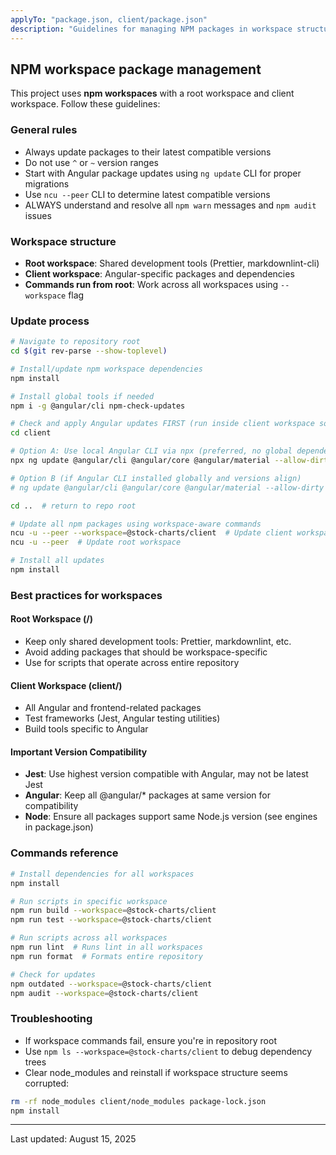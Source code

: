 ```yaml
---
applyTo: "package.json, client/package.json"
description: "Guidelines for managing NPM packages in workspace structure"
---
```


## NPM workspace package management

This project uses **npm workspaces** with a root workspace and client workspace. Follow these guidelines:

### General rules

- Always update packages to their latest compatible versions
- Do not use `^` or `~` version ranges
- Start with Angular package updates using `ng update` CLI for proper migrations
- Use `ncu --peer` CLI to determine latest compatible versions
- ALWAYS understand and resolve all `npm warn` messages and `npm audit` issues

### Workspace structure

- **Root workspace**: Shared development tools (Prettier, markdownlint-cli)
- **Client workspace**: Angular-specific packages and dependencies
- **Commands run from root**: Work across all workspaces using `--workspace` flag

### Update process

```bash
# Navigate to repository root
cd $(git rev-parse --show-toplevel)

# Install/update npm workspace dependencies
npm install

# Install global tools if needed
npm i -g @angular/cli npm-check-updates

# Check and apply Angular updates FIRST (run inside client workspace so migrations run in correct context)
cd client

# Option A: Use local Angular CLI via npx (preferred, no global dependency)
npx ng update @angular/cli @angular/core @angular/material --allow-dirty

# Option B (if Angular CLI installed globally and versions align)
# ng update @angular/cli @angular/core @angular/material --allow-dirty

cd ..  # return to repo root

# Update all npm packages using workspace-aware commands
ncu -u --peer --workspace=@stock-charts/client  # Update client workspace
ncu -u --peer  # Update root workspace

# Install all updates
npm install
```

### Best practices for workspaces

#### Root Workspace (/)

- Keep only shared development tools: Prettier, markdownlint, etc.
- Avoid adding packages that should be workspace-specific
- Use for scripts that operate across entire repository

#### Client Workspace (client/)

- All Angular and frontend-related packages
- Test frameworks (Jest, Angular testing utilities)
- Build tools specific to Angular

#### Important Version Compatibility

- **Jest**: Use highest version compatible with Angular, may not be latest Jest
- **Angular**: Keep all @angular/\* packages at same version for compatibility
- **Node**: Ensure all packages support same Node.js version (see engines in package.json)

### Commands reference

```bash
# Install dependencies for all workspaces
npm install

# Run scripts in specific workspace
npm run build --workspace=@stock-charts/client
npm run test --workspace=@stock-charts/client

# Run scripts across all workspaces
npm run lint  # Runs lint in all workspaces
npm run format  # Formats entire repository

# Check for updates
npm outdated --workspace=@stock-charts/client
npm audit --workspace=@stock-charts/client
```

### Troubleshooting

- If workspace commands fail, ensure you're in repository root
- Use `npm ls --workspace=@stock-charts/client` to debug dependency trees
- Clear node_modules and reinstall if workspace structure seems corrupted:

```bash
rm -rf node_modules client/node_modules package-lock.json
npm install
```

---

Last updated: August 15, 2025
